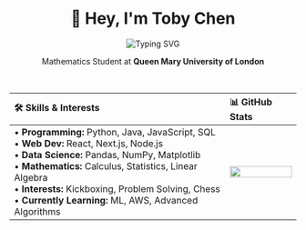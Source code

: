 <h1 align="center">👋 Hey, I'm Toby Chen</h1>

<p align="center">
  <img src="https://readme-typing-svg.herokuapp.com?font=Fira+Code&size=28&pause=1000&color=E5E5E5&center=true&vCenter=true&width=500&lines=Toby+Chen;a+Mathematician;a+Programmer;a+Kickboxer" alt="Typing SVG" />
</p>

<p align="center">
  Mathematics Student at <strong>Queen Mary University of London</strong>
</p>

<br>

<div align="center">
  
| 🛠️ Skills & Interests | 📊 GitHub Stats |
| :--- | :--- |
| • **Programming:** Python, Java, JavaScript, SQL<br>• **Web Dev:** React, Next.js, Node.js<br>• **Data Science:** Pandas, NumPy, Matplotlib<br>• **Mathematics:** Calculus, Statistics, Linear Algebra<br>• **Interests:** Kickboxing, Problem Solving, Chess<br>• **Currently Learning:** ML, AWS, Advanced Algorithms | <img src="https://github-readme-stats.vercel.app/api?username=ToadBoyChen&show_icons=true&theme=radical" width="100%"> |

</div>

